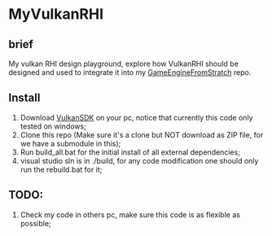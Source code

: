 # MyVulkanRHI
## brief
My vulkan RHI design playground, explore how VulkanRHI should be designed and used to integrate it into my [GameEngineFromStratch](https://github.com/moonflo/EngineFromScratch) repo.
## Install
1. Download [VulkanSDK](https://www.lunarg.com/vulkan-sdk/) on your pc, notice that currently this code only tested on windows;
1. Clone this repo (Make sure it's a clone but NOT download as ZIP file, for we have a submodule in this);
2. Run build_all.bat for the initial install of all external dependencies;
3. visual studio sln is in ./build, for any code modification one should only run the rebuild.bat for it;

## TODO:
1. Check my code in others pc, make sure this code is as flexible as possible;
